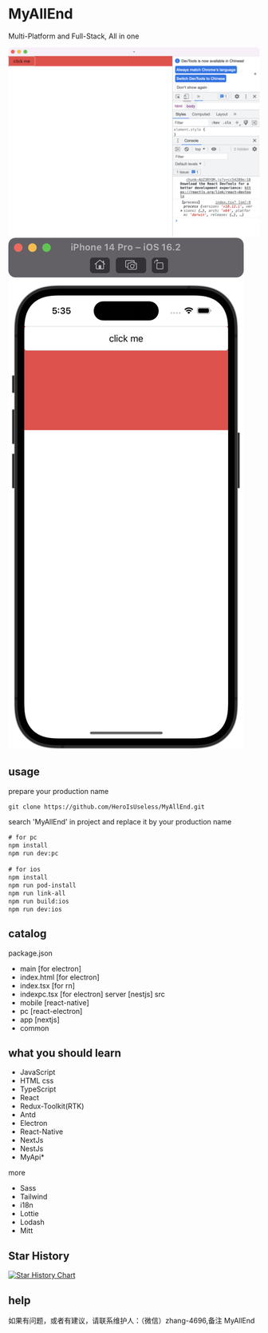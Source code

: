 # MyAllEnd

Multi-Platform and Full-Stack, All in one

![pc](./document/pc.png)
![mobile](./document/mobile.png)

## usage
prepare your production name
```
git clone https://github.com/HeroIsUseless/MyAllEnd.git
```
search 'MyAllEnd' in project and replace it by your production name
```
# for pc
npm install
npm run dev:pc

# for ios
npm install
npm run pod-install
npm run link-all
npm run build:ios
npm run dev:ios
```

## catalog
package.json
- main [for electron]
- index.html [for electron]
- index.tsx [for rn]
- indexpc.tsx [for electron]
server [nestjs]
src
- mobile [react-native]
- pc [react-electron]
- app [nextjs]
- common

## what you should learn

* JavaScript
* HTML css
* TypeScript
* React
* Redux-Toolkit(RTK)
* Antd
* Electron
* React-Native
* NextJs
* NestJs
* MyApi*

more
* Sass
* Tailwind
* i18n
* Lottie
* Lodash 
* Mitt 

## Star History

[![Star History Chart](https://api.star-history.com/svg?repos=HeroIsUseless/MyAllEnd&type=Date)](https://star-history.com/#HeroIsUseless/MyAllEnd&Date)

## help
如果有问题，或者有建议，请联系维护人：（微信）zhang-4696,备注 MyAllEnd
